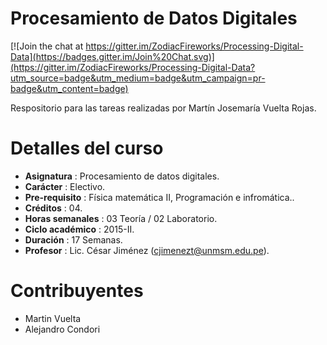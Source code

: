 Procesamiento de Datos Digitales
================================

[![Join the chat at https://gitter.im/ZodiacFireworks/Processing-Digital-Data](https://badges.gitter.im/Join%20Chat.svg)](https://gitter.im/ZodiacFireworks/Processing-Digital-Data?utm_source=badge&utm_medium=badge&utm_campaign=pr-badge&utm_content=badge)

Respositorio para las tareas realizadas por Martín Josemaría Vuelta Rojas.

# Detalles del curso
* **Asignatura** : Procesamiento de datos digitales.
* **Carácter** : Electivo.
* **Pre-requisito** : Física matemática II, Programación e infromática..
* **Créditos** : 04.
* **Horas semanales** : 03 Teoría / 02 Laboratorio.
* **Ciclo académico** : 2015-II.
* **Duración** : 17 Semanas.
* **Profesor** : Lic. César Jiménez (cjimenezt@unmsm.edu.pe).

# Contribuyentes
* Martin Vuelta
* Alejandro Condori
